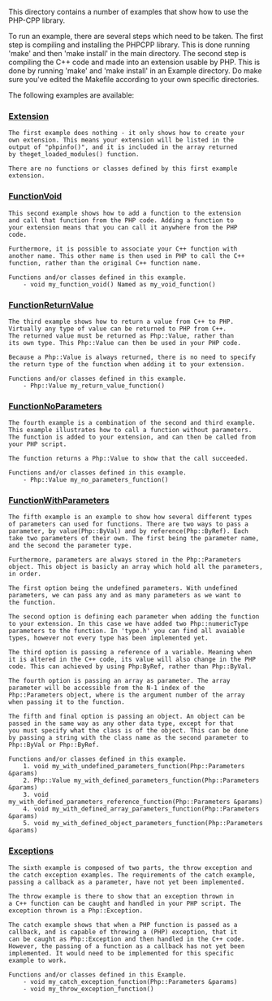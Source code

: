 This directory contains a number of examples that show how to use the
PHP-CPP library. 

To run an example, there are several steps which need to be taken. 
The first step is compiling and installing the PHPCPP library. This is
done running 'make' and then 'make install' in the main directory.
The second step is compiling the C++ code and made into an extension 
usable by PHP. This is done by running 'make' and 'make install' 
in an Example directory. Do make sure you've edited the Makefile
according to your own specific directories.

The following examples are available:


### [Extension](https://github.com/EmielBruijntjes/PHP-CPP/tree/master/Examples/Extension)


	The first example does nothing - it only shows how to create your
	own extension. This means your extension will be listed in the 
	output of "phpinfo()", and it is included in the array returned 
	by theget_loaded_modules() function.
	
	There are no functions or classes defined by this first example
	extension.
	
	
### [FunctionVoid](https://github.com/EmielBruijntjes/PHP-CPP/tree/master/Examples/FunctionVoid)


	This second example shows how to add a function to the extension 
	and call that function from the PHP code. Adding a function to 
	your extension means that you can call it anywhere from the PHP 
	code.
	
	Furthermore, it is possible to associate your C++ function with 
	another name. This other name is then used in PHP to call the C++ 
	function, rather than the original C++ function name.
	
	Functions and/or classes defined in this example.
		- void my_function_void() Named as my_void_function()


### [FunctionReturnValue](https://github.com/EmielBruijntjes/PHP-CPP/tree/master/Examples/FunctionReturnValue)


	The third example shows how to return a value from C++ to PHP. 
	Virtually any type of value can be returned to PHP from C++.
	The returned value must be returned as Php::Value, rather than
	its own type. This Php::Value can then be used in your PHP code.
	
	Because a Php::Value is always returned, there is no need to specify
	the return type of the function when adding it to your extension.
	
	Functions and/or classes defined in this example.
		- Php::Value my_return_value_function()
		

### [FunctionNoParameters](https://github.com/EmielBruijntjes/PHP-CPP/tree/master/Examples/FunctionNoParameters)


	The fourth example is a combination of the second and third example.
	This example illustrates how to call a function without parameters.
	The function is added to your extension, and can then be called from
	your PHP script.
	
	The function returns a Php::Value to show that the call succeeded.
	
	Functions and/or classes defined in this example.
		- Php::Value my_no_parameters_function()
	
	
### [FunctionWithParameters](https://github.com/EmielBruijntjes/PHP-CPP/tree/master/Examples/FunctionWithParameters)


	The fifth example is an example to show how several different types
	of parameters can used for functions. There are two ways to pass a 
	parameter, by value(Php::ByVal) and by reference(Php::ByRef). Each 
	take two parameters of their own. The first being the parameter name,
	and the second the parameter type.
	
	Furthermore, parameters are always stored in the Php::Parameters 
	object. This object is basicly an array which hold all the parameters,
	in order.
	
	The first option being the undefined parameters. With undefined 
	parameters, we can pass any and as many parameters as we want to 
	the function. 
	
	The second option is defining each parameter when adding the function
	to your extension. In this case we have added two Php::numericType
	parameters to the function. In 'type.h' you can find all avaiable
	types, however not every type has been implemented yet.
	
	The third option is passing a reference of a variable. Meaning when
	it is altered in the C++ code, its value will also change in the PHP
	code. This can achieved by using Php:ByRef, rather than Php::ByVal.
	
	The fourth option is passing an array as parameter. The array 
	parameter will be accessible from the N-1 index of the 
	Php::Parameters object, where is the argument number of the array
	when passing it to the function.
	
	The fifth and final option is passing an object. An object can be 
	passed in the same way as any other data type, except for that 
	you must specify what the class is of the object. This can be done
	by passing a string with the class name as the second parameter to 
	Php::ByVal or Php::ByRef.
	
	Functions and/or classes defined in this example.
		1. void my_with_undefined_parameters_function(Php::Parameters &params)
		2. Php::Value my_with_defined_parameters_function(Php::Parameters &params)
		3. void my_with_defined_parameters_reference_function(Php::Parameters &params)
		4. void my_with_defined_array_parameters_function(Php::Parameters &params)
		5. void my_with_defined_object_parameters_function(Php::Parameters &params)


### [Exceptions](https://github.com/EmielBruijntjes/PHP-CPP/tree/master/Examples/Exceptions)


	The sixth example is composed of two parts, the throw exception and 
	the catch exception examples. The requirements of the catch example,
	passing a callback as a parameter, have not yet been implemented. 
	
	The throw example is there to show that an exception thrown in
	a C++ function can be caught and handled in your PHP script. The 
	exception thrown is a Php::Exception.
	
	The catch example shows that when a PHP function is passed as a 
	callback, and is capable of throwing a (PHP) exception, that it
	can be caught as Php::Exception and then handled in the C++ code. 
	However, the passing of a function as a callback has not yet been 
	implemented. It would need to be implemented for this specific 
	example to work.
	
	Functions and/or classes defined in this Example.
		- void my_catch_exception_function(Php::Parameters &params)
		- void my_throw_exception_function()


	

